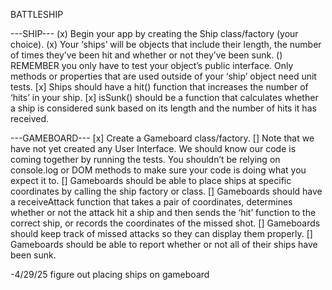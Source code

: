 BATTLESHIP

---SHIP---
(x) Begin your app by creating the Ship class/factory (your choice).
(x) Your ‘ships’ will be objects that include their length, the number of times they’ve been hit and whether or not they’ve been sunk.
() REMEMBER you only have to test your object’s public interface. Only methods or properties that are used outside of your ‘ship’ object need unit tests.
[x] Ships should have a hit() function that increases the number of ‘hits’ in your ship.
[x] isSunk() should be a function that calculates whether a ship is considered sunk based on its length and the number of hits it has received.


---GAMEBOARD---
[x] Create a Gameboard class/factory.
[] Note that we have not yet created any User Interface. We should know our code is coming together by running the tests. You shouldn’t be relying on console.log or DOM methods to make sure your code is doing what you expect it to.
[] Gameboards should be able to place ships at specific coordinates by calling the ship factory or class.
[] Gameboards should have a receiveAttack function that takes a pair of coordinates, determines whether or not the attack hit a ship and then sends the ‘hit’ function to the correct ship, or records the coordinates of the missed shot.
[] Gameboards should keep track of missed attacks so they can display them properly.
[] Gameboards should be able to report whether or not all of their ships have been sunk.



-4/29/25
figure out placing ships on gameboard